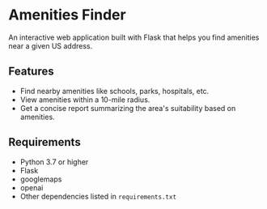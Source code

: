 # Amenities Finder

An interactive web application built with Flask that helps you find amenities near a given US address.

## Features

- Find nearby amenities like schools, parks, hospitals, etc.
- View amenities within a 10-mile radius.
- Get a concise report summarizing the area's suitability based on amenities.

## Requirements

- Python 3.7 or higher
- Flask
- googlemaps
- openai
- Other dependencies listed in `requirements.txt`
